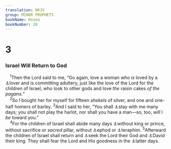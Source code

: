 ```yaml
---
translation: NKJV
group: MINOR PROPHETS
bookName: Hosea 
bookNumber: 28
---
```


<div class="title"><h1>3</h1><h3>Israel Will Return to God</h3></div>
<span class="verse os_3_1"> <sup>1</sup>Then the Lord said to me, “Go again, love a woman <i>who</i> <i>is</i> loved by a <a data-toggle="tooltip" data-placement="bottom" title="Jer. 3:20">⚓</a>lover and is committing adultery, just like the love of the Lord for the children of Israel, who look to other gods and love <i>the</i> raisin cakes <i>of</i> <i>the</i> <i>pagans.</i>”<br/></span>
<span class="verse os_3_2"> <sup>2</sup>So I bought her for myself for fifteen <i>shekels</i> of silver, and one and one-half homers of barley. </span>
<span class="verse os_3_3"><sup>3</sup>And I said to her, “You shall <a data-toggle="tooltip" data-placement="bottom" title="Deut. 21:13">⚓</a>stay with me many days; you shall not play the harlot, nor shall you have a man—so, too, <i>will</i> I <i>be</i> toward you.”<br/></span>
<span class="verse os_3_4"> <sup>4</sup>For the children of Israel shall abide many days <a data-toggle="tooltip" data-placement="bottom" title="Hos. 10:3">⚓</a>without king or prince, without sacrifice or <i>sacred</i> pillar, without <a data-toggle="tooltip" data-placement="bottom" title="Ex. 28:4–12; 1 Sam. 23:9–12">⚓</a>ephod or <a data-toggle="tooltip" data-placement="bottom" title="Gen. 31:19, 34; Judg. 17:5; 18:14, 17; (1 Sam. 15:23)">⚓</a>teraphim. </span>
<span class="verse os_3_5"><sup>5</sup>Afterward the children of Israel shall return and <a data-toggle="tooltip" data-placement="bottom" title="Jer. 50:4">⚓</a>seek the Lord their God and <a data-toggle="tooltip" data-placement="bottom" title="Jer. 30:9; Ezek. 34:24">⚓</a>David their king. They shall fear the Lord and His goodness in the <a data-toggle="tooltip" data-placement="bottom" title="(Is. 2:2, 3); Jer. 31:9">⚓</a>latter days.<br/></span>
